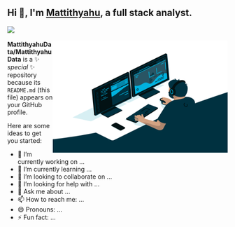 ## Hi 👋, I'm [Mattithyahu](https://mattithyahudata.github.io/devportfolio/), a full stack analyst. 
![](https://visitor-badge.glitch.me/badge?page_id=MattithyahuData.MattithyahuData)
<!-- GET VISITORS LINK....  ADD TO WEBSITE!  -->

<img align="right" alt="GIF" src="Analyst.gif" width="400" height="256" /> 
 

**MattithyahuData/MattithyahuData** is a ✨ _special_ ✨ repository because its `README.md` (this file) appears on your GitHub profile.

Here are some ideas to get you started:

- 🔭 I’m currently working on ...
- 🌱 I’m currently learning ...
- 👯 I’m looking to collaborate on ...
- 🤔 I’m looking for help with ...
- 💬 Ask me about ...
- 📫 How to reach me: ...
- 😄 Pronouns: ...
- ⚡ Fun fact: ...

